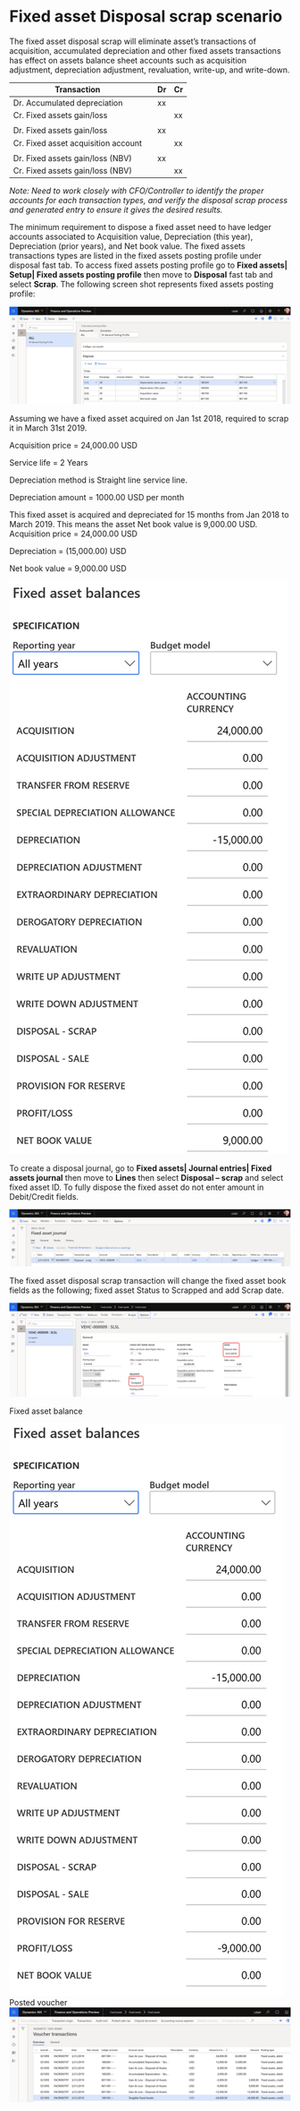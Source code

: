 # Fixed asset Disposal scrap scenario

The fixed asset disposal scrap will eliminate asset’s transactions of acquisition, accumulated depreciation and other fixed assets transactions has effect on assets balance sheet accounts such as acquisition adjustment, depreciation adjustment, revaluation, write-up, and write-down. 

| Transaction                         |   | Dr | Cr |
|-------------------------------------|---|----|----|
| Dr. Accumulated depreciation        |   | xx |    |
| Cr. Fixed assets gain/loss          |   |    | xx |
|                                     |   |    |    |
| Dr. Fixed assets gain/loss          |   | xx |    |
| Cr. Fixed asset acquisition account |   |    | xx |
|                                     |   |    |    |
| Dr. Fixed assets gain/loss (NBV)    |   | xx |    |
| Cr. Fixed assets gain/loss (NBV)    |   |    | xx |

*Note: Need to work closely with CFO/Controller to identify the proper accounts for each transaction types, and verify the disposal scrap process and generated entry to ensure it gives the desired results.*    

The minimum requirement to dispose a fixed asset need to have ledger accounts associated to Acquisition value, Depreciation (this year), Depreciation (prior years), and Net book value. The fixed assets transactions types are listed in the fixed assets posting profile under disposal fast tab. To access fixed assets posting profile go to **Fixed assets| Setup| Fixed assets posting profile**  then move to **Disposal** fast tab and select **Scrap**. The following screen shot represents fixed assets posting profile:

<img src="media/Fixed_asset_Disposal_scrap_scenario_1.png">

Assuming we have a fixed asset acquired on Jan 1st 2018, required to scrap it in March 31st 2019. 

Acquisition price 	  		= 24,000.00 USD

Service life 		      		= 2 Years

Depreciation method is Straight line service line.

Depreciation amount			= 1000.00 USD per month

This fixed asset is acquired and depreciated for 15 months from Jan 2018 to March 2019. This means the asset Net book value is 9,000.00 USD.
Acquisition price 	= 24,000.00 USD

Depreciation 		    = (15,000.00) USD

Net book value	  	=    9,000.00 USD

<img src="media/Fixed_asset_Disposal_scrap_scenario_2.png">

To create a disposal journal, go to **Fixed assets| Journal entries| Fixed assets journal** then move to **Lines** then select **Disposal – scrap** and select fixed asset ID. To fully dispose the fixed asset do not enter amount in Debit/Credit fields.  

<img src="media/Fixed_asset_Disposal_scrap_scenario_3.png">

The fixed asset disposal scrap transaction will change the fixed asset book fields as the following; fixed asset Status to Scrapped and add Scrap date.  

<img src="media/Fixed_asset_Disposal_scrap_scenario_4.png">

Fixed asset balance

<img src="media/Fixed_asset_Disposal_scrap_scenario_5.png">
Posted voucher
<img src="media/Fixed_asset_Disposal_scrap_scenario_6.png">

